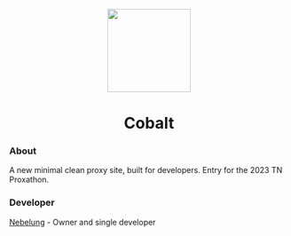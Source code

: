 <p align="center">
<kbd>
<img width="150px" src="https://avatars.githubusercontent.com/u/136935918">
</kbd>
</p>

<h1 align="center">Cobalt</h1>

### About
A new minimal clean proxy site, built for developers. Entry for the 2023 TN Proxathon.

### Developer
[Nebelung](https://github.com/Nebelung-Dev) - Owner and single developer
